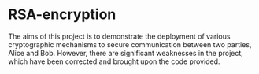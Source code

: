 # RSA-encryption
The aims of this project is to demonstrate the deployment of various cryptographic mechanisms to secure communication between two parties, Alice and Bob. However, there are significant weaknesses in the project, which have been corrected and brought upon the code provided.
